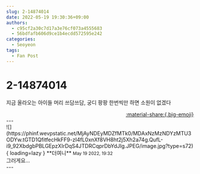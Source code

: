 ```yaml
---
slug: 2-14874014
date: 2022-05-19 19:30:36+09:00
authors:
  - c95cf2a30c7d17a3e76cf073a4555683
  - 56bdfafb606d9ce1b4ecdd572595e242
categories:
  - Seoyeon
tags:
  - Fan Post
---
```


# 2-14874014

<div class="post-container" markdown="1">
<div class="content-container md-sidebar__scrollwrap" markdown="1">

지금 올라오는 아이들 머리 쓰담쓰담, 궁디 팡팡 한번씩만 하면 소원이 없겠다

</div>
</div>

<div style="text-align: right;" markdown="1">
<a href="https://weverse.io/fromis9/fanpost/2-14874014" style="text-align: right;">:material-share:{.big-emoji}</a>
</div>
---

<div class="comments-container md-sidebar__scrollwrap" markdown="1">
<div class="comment" markdown="1">
<div class='id-container' markdown="1">
![](https://phinf.wevpstatic.net/MjAyNDEyMDZfMTk0/MDAxNzMzNDYzMTU3ODYw.tGTD1QfitfecHkFF9-zI4fL0xnXf8VH8ht2j5Xh2a74g.QufL-i9_92XbdgbPBLGEpzXIrDqS4JTDRCqprDbYdJIg.JPEG/image.jpg?type=s72){ loading=lazy }
**<span class="artist">더여니</span>** <small>May 19 2022, 19:32</small><br>
</div>
<div class='comment-body' markdown="1">
그러게요...
</div>
</div>
</div>
---
